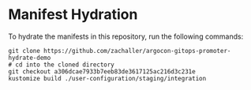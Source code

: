 # Manifest Hydration

To hydrate the manifests in this repository, run the following commands:

```shell
git clone https://github.com/zachaller/argocon-gitops-promoter-hydrate-demo
# cd into the cloned directory
git checkout a306dcae7933b7eeb83de3617125ac216d3c231e
kustomize build ./user-configuration/staging/integration
```
